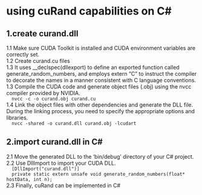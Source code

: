 # using cuRand capabilities on C#
## 1.create curand.dll
1.1  Make sure CUDA Toolkit is installed and CUDA environment variables are correctly set.</br>
1.2  Create curand.cu files</br>
1.3 It uses __declspec(dllexport) to define an exported function called generate_random_numbers, and employs extern “C” to instruct the compiler to decorate the names in a manner consistent with C language conventions.<br/>
1.3  Compile the CUDA code and generate object files (.obj) using the nvcc compiler provided by NVIDIA.</br>
`   nvcc -c -o curand.obj curand.cu   `</br>
1.4  Link the object files with other dependencies and generate the DLL file. During the linking process, you need to specify the appropriate options and libraries.</br>
`   nvcc -shared -o curand.dll curand.obj -lcudart   `</br>
## 2.import curand.dll in C#
2.1  Move the generated DLL to the ‘bin/debug’ directory of your C# project.</br>
2.2  Use DllImport to import your CUDA DLL.</br>
`   [DllImport("curand.dll")]   `</br>
`   private static extern unsafe void generate_random_numbers(float* hostData, int n);   `</br>
2.3  Finally, cuRand can be implemented in C#
